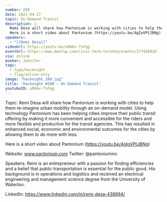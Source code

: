 ```yaml
---
number: 289
date: 2021-04-27
topic: On-Demand Transit
description: |-
  Remi Desa will share how Pantonium is working with cities to help them re-imagine urban mobility through an on-demand model. Using technology Pantonium has been helping cities improve their public transit offering by making it more convenient and accessible for the riders and more flexible and productive for the transit agencies. This has resulted in enhanced social, economic and environmental outcomes for the cities by allowing them to do more with less.
  Here is a short video about Pantonium (https://youtu.be/4gIoVPtJBNg)
speakers:
  - "[[Remi Desa]]"
videoUrl: https://youtu.be/uR66v-7sFqg
eventUrl: https://www.meetup.com/civic-tech-toronto/events/277426910
via: online
booker: Jennifer
tags:
  - type/hacknight
  - flag/online-only
image: "hacknight_289.jpg"
title: 'Hacknight #289 – On-Demand Transit'
youtubeID: uR66v-7sFqg
---
```


Topic:
Remi Desa will share how Pantonium is working with cities to help them re-imagine urban mobility through an on-demand model. Using technology Pantonium has been helping cities improve their public transit offering by making it more convenient and accessible for the riders and more flexible and productive for the transit agencies. This has resulted in enhanced social, economic and environmental outcomes for the cities by allowing them to do more with less.

Here is a short video about Pantonium (https://youtu.be/4gIoVPtJBNg)

Website: www.pantonium.com
Twitter: @pantoniuminc

Speakers:
Remi is an entrepreneur with a passion for finding efficiencies and a belief that public transportation is essential for the public good. His background is in operations and logistics and received an electrical engineering and management science degree from the University of Waterloo.

LinkedIn: https://www.linkedin.com/in/remi-desa-438694/
